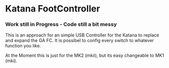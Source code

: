 # Katana FootController
### Work still in Progress - Code still a bit messy 
This is an approach for an simple USB Controller for the Katana to replace and expand the GA FC.
It is possibel to config every switch to whatever function you like.

At the Moment this is just for the MK2 (mkii), but its easy changeable to MK1 (mki).
